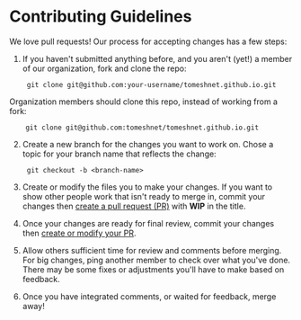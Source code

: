# Contributing Guidelines

We love pull requests! Our process for accepting changes has a few steps:

1. If you haven't submitted anything before, and you aren't (yet!) a member of our organization, fork and clone the repo:

        git clone git@github.com:your-username/tomeshnet.github.io.git
Organization members should clone this repo, instead of working from a fork:

        git clone git@github.com:tomeshnet/tomeshnet.github.io.git

2. Create a new branch for the changes you want to work on. Chose a topic for your branch name that reflects the change:

        git checkout -b <branch-name>

3. Create or modify the files you to make your changes. If you want to show other people work that isn't ready to merge in, commit your changes then [create a pull request (PR)](https://github.com/tomeshnet/tomeshnet.github.io/pull/new/master) with __WIP__ in the title.

4. Once your changes are ready for final review, commit your changes then [create or modify your PR](https://github.com/tomeshnet/tomeshnet.github.io/pull/new/master).

5. Allow others sufficient time for review and comments before merging. For big changes, ping another member to check over what you've done. There may be some fixes or adjustments you'll have to make based on feedback.

6. Once you have integrated comments, or waited for feedback, merge away!
